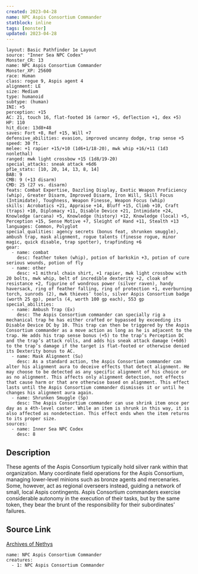 ```yaml
---
created: 2023-04-28
name: NPC Aspis Consortium Commander
statblock: inline
tags: [monster]
updated: 2023-04-28
---
```

```statblock
layout: Basic Pathfinder 1e Layout
source: "Inner Sea NPC Codex"
Monster_CR: 13
name: NPC Aspis Consortium Commander
Monster_XP: 25600
race: Human
class: rogue 9, Aspis agent 4
alignment: LE
size: Medium
type: humanoid
subtype: (human)
INI: +5
perception: +15
AC: 21, touch 16, flat-footed 16 (armor +5, deflection +1, dex +5)
HP: 110
hit_dice: 13d8+48
saves: Fort +8, Ref +15, Will +7
defensive_abilities: evasion, improved uncanny dodge, trap sense +5
speed: 30 ft.
melee: +1 rapier +15/+10 (1d6+1/18-20), mwk whip +16/+11 (1d3 nonlethal)
ranged: mwk light crossbow +15 (1d8/19-20)
special_attacks: sneak attack +6d6
pf1e_stats: [10, 20, 14, 13, 8, 14]
BAB: 9
CMB: 9 (+13 disarm)
CMD: 25 (27 vs. disarm)
feats: Combat Expertise, Dazzling Display, Exotic Weapon Proficiency (whip), Greater Disarm, Improved Disarm, Iron Will, Skill Focus (Intimidate), Toughness, Weapon Finesse, Weapon Focus (whip)
skills: Acrobatics +21, Appraise +14, Bluff +15, Climb +10, Craft (traps) +10, Diplomacy +11, Disable Device +21, Intimidate +24, Knowledge (arcana) +5, Knowledge (history) +12, Knowledge (local) +5, Perception +15, Sense Motive +7, Sleight of Hand +11, Stealth +13
languages: Common, Polyglot
special_qualities: agency secrets (bonus feat, shrunken smuggle), ambush trap, mask alignment, rogue talents (finesse rogue, minor magic, quick disable, trap spotter), trapfinding +6
gear:
  - name: combat
    desc: feather token (whip), potion of barkskin +3, potion of cure serious wounds, potion of fly
  - name: other
    desc: +1 mithral chain shirt, +1 rapier, mwk light crossbow with 20 bolts, mwk whip, belt of incredible dexterity +2, cloak of resistance +2, figurine of wondrous power (silver raven), handy haversack, ring of feather falling, ring of protection +1, everburning torch, sunrods (2), mwk thieves’ tools, silver Aspis Consortium badge (worth 25 gp), pearls (4, worth 100 gp each), 553 gp
special_abilities:
  - name: Ambush Trap (Ex)
    desc: The Aspis Consortium commander can specially rig a mechanical trap he has either crafted or bypassed by exceeding its Disable Device DC by 10. This trap can then be triggered by the Aspis Consortium commander as a move action as long as he is adjacent to the trap. He adds his trap sense bonus (+5) to the trap’s Perception DC and the trap’s attack rolls, and adds his sneak attack damage (+6d6) to the trap’s damage if the target is flat-footed or otherwise denied its Dexterity bonus to AC.
  - name: Mask Alignment (Su)
    desc: As a standard action, the Aspis Consortium commander can alter his alignment aura to deceive effects that detect alignment. He may choose to be detected as any specific alignment of his choice or as no alignment. This affects only alignment detection, not effects that cause harm or that are otherwise based on alignment. This effect lasts until the Aspis Consortium commander dismisses it or until he changes his alignment aura again.
  - name: Shrunken Smuggle (Sp)
    desc: The Aspis Consortium commander can use shrink item once per day as a 4th-level caster. While an item is shrunk in this way, it is also affected as nondetection. This effect ends when the item returns to its proper size.
sources:
  - name: Inner Sea NPC Codex
    desc: 8
```
## Description
These agents of the Aspis Consortium typically hold silver rank within that organization. Many coordinate field operations for the Aspis Consortium, managing lower-level minions such as bronze agents and mercenaries. Some, however, act as regional overseers instead, guiding a network of small, local Aspis contingents. Aspis Consortium commanders exercise considerable autonomy in the execution of their tasks, but by the same token, they bear the brunt of the responsibility for their subordinates’ failures.
## Source Link
[Archives of Nethys](https://aonprd.com/NPCDisplay.aspx?ItemName=Aspis%20Consortium%20Commander)
```encounter-table
name: NPC Aspis Consortium Commander
creatures:
  - 1: NPC Aspis Consortium Commander
```
